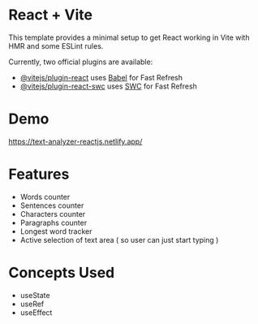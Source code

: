 # React + Vite

This template provides a minimal setup to get React working in Vite with HMR and some ESLint rules.

Currently, two official plugins are available:

- [@vitejs/plugin-react](https://github.com/vitejs/vite-plugin-react/blob/main/packages/plugin-react/README.md) uses [Babel](https://babeljs.io/) for Fast Refresh
- [@vitejs/plugin-react-swc](https://github.com/vitejs/vite-plugin-react-swc) uses [SWC](https://swc.rs/) for Fast Refresh

# Demo
https://text-analyzer-reactjs.netlify.app/

# Features
- Words counter
- Sentences counter
- Characters counter
- Paragraphs counter
- Longest word tracker
- Active selection of text area ( so user can just start typing )

# Concepts Used
- useState
- useRef
- useEffect
